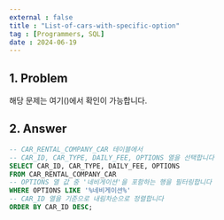 ```yaml
---
external : false
title : "List-of-cars-with-specific-option"
tag : [Programmers, SQL]
date : 2024-06-19
---
```


## 1. Problem

해당 문제는 여기()에서 확인이 가능합니다.

## 2. Answer

```sql
-- CAR_RENTAL_COMPANY_CAR 테이블에서
-- CAR_ID, CAR_TYPE, DAILY_FEE, OPTIONS 열을 선택합니다
SELECT CAR_ID, CAR_TYPE, DAILY_FEE, OPTIONS
FROM CAR_RENTAL_COMPANY_CAR
-- OPTIONS 열 값 중 '네비게이션'을 포함하는 행을 필터링합니다
WHERE OPTIONS LIKE '%네비게이션%'
-- CAR_ID 열을 기준으로 내림차순으로 정렬합니다
ORDER BY CAR_ID DESC;
```
